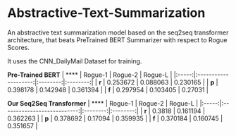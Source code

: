 # Abstractive-Text-Summarization

An abstractive text summarization model based on the seq2seq transformer architecture, that beats PreTrained BERT Summarizer with respect to Rogue Scores.

It uses the CNN_DailyMail Dataset for training.

**Pre-Trained BERT**
| ****  | Rogue-1              | Rogue-2  | Rogue-L  |
|:-----:|:--------------------:|:--------:|:--------:|
| **r** | 0.253672             | 0.088063 | 0.230165 |
| **p** | 0.398178             | 0.142948 | 0.361394 |
| **f** | 0.297954             | 0.103405 | 0.27031  |

**Our Seq2Seq Transformer**
| ****  | Rogue-1                     | Rogue-2  | Rogue-L  |
|:-----:|:---------------------------:|:--------:|:--------:|
| **r** | 0.3818                      | 0.161194 | 0.362263 |
| **p** | 0.378692                    | 0.17094  | 0.359935 |
| **f** | 0.370184                    | 0.160745 | 0.351657 |